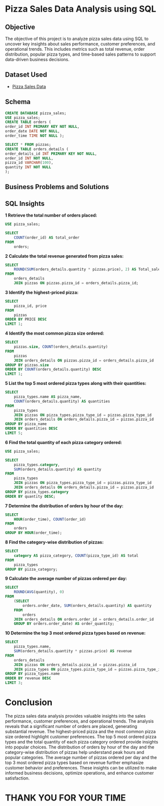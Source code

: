 # Pizza Sales Data Analysis using SQL

## Objective 

The objective of this project is to analyze pizza sales data using SQL to uncover key insights about sales performance, customer preferences, and operational trends. This includes metrics such as total revenue, order distribution, popular pizza types, and time-based sales patterns to support data-driven business decisions.

## Dataset Used
- <a href="https://github.com/Shrutikunwar9/Pizza-sales-sql-project/blob/main/pizza_sales%20(1).zip">Pizza Sales Data</a>

## Schema
```sql
CREATE DATABASE pizza_sales;
USE pizza_sales;
CREATE TABLE orders (
order_id INT PRIMARY KEY NOT NULL,
order_date DATE NOT NULL,
order_time TIME NOT NULL );

SELECT * FROM pizzas;
CREATE TABLE orders_details (
order_details_id INT PRIMARY KEY NOT NULL,	
order_id INT NOT NULL,	
pizza_id VARCHAR(100),	
quantity INT NOT NULL
);
```
## Business Problems and Solutions
## SQL Insights

**1 Retrieve the total number of orders placed:**
```sql
USE pizza_sales;

SELECT 
    COUNT(order_id) AS total_order
FROM
    orders;
```

**2 Calculate the total revenue generated from pizza sales:**
```sql
SELECT 
    ROUND(SUM(orders_details.quantity * pizzas.price), 2) AS Total_sales
FROM
    orders_details
    JOIN pizzas ON pizzas.pizza_id = orders_details.pizza_id;
```

**3 Identify the highest-priced pizza:**
```sql
SELECT 
    pizza_id, price
FROM
    pizzas
ORDER BY PRICE DESC
LIMIT 1;
```

**4 Identify the most common pizza size ordered:**
```sql
SELECT 
    pizzas.size, COUNT(orders_details.quantity)
FROM
    pizzas
    JOIN orders_details ON pizzas.pizza_id = orders_details.pizza_id
GROUP BY pizzas.size
ORDER BY COUNT(orders_details.quantity) DESC
LIMIT 1;
```

**5 List the top 5 most ordered pizza types along with their quantities:**
```sql
SELECT 
    pizza_types.name AS pizza_name,
    COUNT(orders_details.quantity) AS quantities
FROM
    pizza_types
    JOIN pizzas ON pizza_types.pizza_type_id = pizzas.pizza_type_id
    JOIN orders_details ON orders_details.pizza_id = pizzas.pizza_id
GROUP BY pizza_name
ORDER BY quantities DESC
LIMIT 5;
```

**6 Find the total quantity of each pizza category ordered:**
```sql
USE pizza_sales;

SELECT 
    pizza_types.category,
    SUM(orders_details.quantity) AS quantity
FROM
    pizza_types
    JOIN pizzas ON pizza_types.pizza_type_id = pizzas.pizza_type_id
    JOIN orders_details ON orders_details.pizza_id = pizzas.pizza_id
GROUP BY pizza_types.category
ORDER BY quantity DESC;
```

**7 Determine the distribution of orders by hour of the day:**
```sql
SELECT 
    HOUR(order_time), COUNT(order_id)
FROM
    orders
GROUP BY HOUR(order_time);
```

**8 Find the category-wise distribution of pizzas:**
```sql
SELECT 
    category AS pizza_category, COUNT(pizza_type_id) AS total
FROM
    pizza_types
GROUP BY pizza_category;
```

**9 Calculate the average number of pizzas ordered per day:**
```sql
SELECT 
    ROUND(AVG(quantity), 0)
FROM
    (SELECT 
        orders.order_date, SUM(orders_details.quantity) AS quantity
    FROM
        orders
    JOIN orders_details ON orders.order_id = orders_details.order_id
    GROUP BY orders.order_date) AS order_quantity;
```

**10 Determine the top 3 most ordered pizza types based on revenue:**
```sql
SELECT 
    pizza_types.name,
    SUM(orders_details.quantity * pizzas.price) AS revenue
FROM
    orders_details
    JOIN pizzas ON orders_details.pizza_id = pizzas.pizza_id
    JOIN pizza_types ON pizza_types.pizza_type_id = pizzas.pizza_type_id
GROUP BY pizza_types.name
ORDER BY revenue DESC
LIMIT 3;
```
# Conclusion

The pizza sales data analysis provides valuable insights into the sales performance, customer preferences, and operational trends. The analysis reveals that a significant number of orders are placed, generating substantial revenue. The highest-priced pizza and the most common pizza size ordered highlight customer preferences. The top 5 most ordered pizza types and the total quantity of each pizza category ordered provide insights into popular choices. The distribution of orders by hour of the day and the category-wise distribution of pizzas help understand peak hours and popular categories. The average number of pizzas ordered per day and the top 3 most ordered pizza types based on revenue further emphasize customer behavior and preferences. These insights can be utilized to make informed business decisions, optimize operations, and enhance customer satisfaction.

# THANK YOU FOR YOUR TIME
